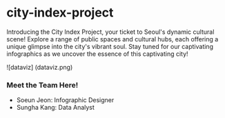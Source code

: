 # city-index-project
Introducing the City Index Project, your ticket to Seoul's dynamic cultural scene! Explore a range of public spaces and cultural hubs, each offering a unique glimpse into the city's vibrant soul. Stay tuned for our captivating infographics as we uncover the essence of this captivating city!

![dataviz] (dataviz.png)
### Meet the Team Here!
- Soeun Jeon: Infographic Designer
- Sungha Kang: Data Analyst
